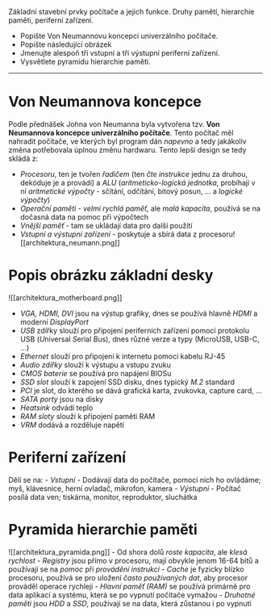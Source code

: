Základní stavební prvky počítače a jejich funkce. Druhy pamětí, hierarchie paměti, periferní zařízení.

- Popište Von Neumannovu koncepci univerzálního počítače.
- Popište následující obrázek
- Jmenujte alespoň tři vstupní a tři výstupní periferní zařízení.
- Vysvětlete pyramidu hierarchie paměti.
---
# Von Neumannova koncepce
Podle přednášek Johna von Neumanna byla vytvořena tzv. **Von Neumannova koncepce univerzálního počítače**. Tento počítač měl nahradit počítače, ve kterých byl program dán *napevno* a tedy jakákoliv změna potřebovala úplnou změnu hardwaru. Tento lepší design se tedy skládá z:
-  *Procesoru*, ten je tvořen *řadičem* (ten *čte instrukce* jednu za druhou, dekóduje je a provádí) a *ALU* (*aritmeticko-logická jednotka*, probíhají v ní *aritmetické výpočty* - sčítání, odčítání, bitový posun, ... a *logické výpočty*)
- *Operační paměti* - *velmi rychlá paměť*, ale *malá kapacita*, používá se na dočasná data na pomoc při výpočtech
- *Vnější paměť* - tam se ukládají data pro další použití
- *Vstupní a výstupní zařízení* - poskytuje a sbírá data z procesoru![[architektura_neumann.png]]
# Popis obrázku základní desky
![[architektura_motherboard.png]]
- *VGA, HDMI, DVI* jsou na výstup grafiky, dnes se používá hlavně *HDMI* a moderní *DisplayPort*
- *USB* zdířky slouží pro připojení periferních zařízení pomocí protokolu USB (*U*niversal *S*erial *B*us), dnes různé verze a typy (MicroUSB, USB-C, ...)
- *Ethernet* slouží pro připojení k internetu pomocí kabelu RJ-45
- *Audio zdířky* slouží k výstupu a vstupu zvuku
- *CMOS baterie* se používá pro napájení BIOSu
- *SSD slot* slouží k zapojení SSD disku, dnes typický *M.2* standard
- *PCI* je slot, do kterého se dává grafická karta, zvukovka, capture card, ...
- *SATA porty* jsou na disky
- *Heatsink* odvádí teplo
- *RAM sloty* slouží k připojení paměti RAM 
- *VRM* dodává a rozděluje napětí
# Periferní zařízení
Dělí se na:
	- *Vstupní* - Dodávají data do počítače, pomocí nich ho ovládáme; myš, klávesnice, herní ovladač, mikrofon, kamera 
	- *Výstupní* - Počítač posílá data ven; tiskárna, monitor, reproduktor, sluchátka
# Pyramida hierarchie paměti
![[architektura_pyramida.png]]
	- Od shora dolů *roste kapacita*, ale *klesá rychlost*
	- *Registry* jsou přímo v procesoru, mají obvykle jenom 16-64 bitů a používají se na *pomoc* při *provádění instrukcí*
	- *Cache* je fyzicky blízko procesoru, používá se pro uložení *často používaných dat*, aby procesor prováděl operace rychleji
	- *Hlavní paměť (RAM)* se používá primárně pro data aplikací a systému, která se po vypnutí počítače vymažou
	- *Druhotné paměti* jsou *HDD* a *SSD*, používají se na data, která zůstanou i po vypnutí